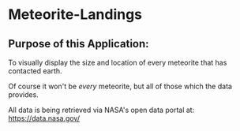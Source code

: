 # Meteorite-Landings

## Purpose of this Application:

To visually display the size and location of every meteorite
that has contacted earth.

Of course it won't be *every* meteorite, but all of those which the data
provides.

All data is being retrieved via NASA's open data portal at: https://data.nasa.gov/
